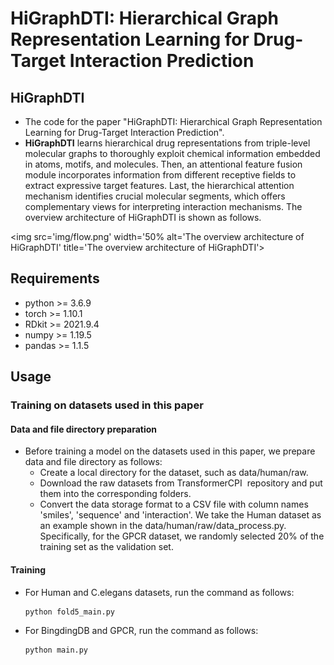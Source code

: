 # **HiGraphDTI: Hierarchical Graph Representation Learning for Drug-Target Interaction Prediction**

## HiGraphDTI

+ The code for the paper "HiGraphDTI: Hierarchical Graph Representation Learning for Drug-Target Interaction Prediction".
+  **HiGraphDTI** learns hierarchical drug representations from triple-level molecular graphs to thoroughly exploit chemical information embedded in atoms, motifs, and molecules. Then, an attentional feature fusion module incorporates information from different receptive fields to extract expressive target features. Last, the hierarchical attention mechanism identifies crucial molecular segments, which offers complementary views for interpreting interaction mechanisms. The overview architecture of HiGraphDTI is shown as follows.

<img src='img/flow.png' width='50% alt='The overview architecture of HiGraphDTI' title='The overview architecture of HiGraphDTI'>

## Requirements

+ python >= 3.6.9
+ torch >= 1.10.1
+ RDkit >= 2021.9.4
+ numpy >= 1.19.5
+ pandas >= 1.1.5



## Usage

### Training on datasets used in this paper

#### Data and file directory preparation

+ Before training a model on the datasets used in this paper, we prepare data and file directory as follows: 
  + Create a local directory for the dataset, such as data/human/raw.
  + Download the raw datasets from <a herf='https://doi.org/10.1093/bioinformatics/btaa524](https://github.com/lifanchen-simm/transformerCPI/tree/master'> TransformerCPI  repository</a> and put them into the corresponding folders.
  + Convert the data storage format to a CSV file with column names 'smiles', 'sequence' and 'interaction'.  We take the Human dataset as an example shown in the data/human/raw/data_process.py. Specifically, for the GPCR dataset, we randomly selected 20% of the training set as the validation set.

#### Training 

+ For Human and C.elegans datasets, run the command as follows:

  ```
  python fold5_main.py
  ```

+ For BingdingDB and GPCR, run the command as follows:

  ```
  python main.py
  ```

  


